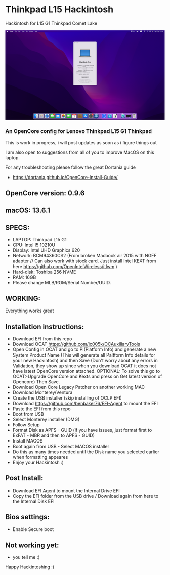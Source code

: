 # Thinkpad L15 Hackintosh
Hackintosh for L15 G1 Thinkpad Comet Lake

![image](https://github.com/kefrulz/Thinkpad-L15-Hackintosh/blob/03a9c5608330700fa99e760cb3617074f0b84706/Screenshot%202023-12-02%20at%2014.49.38.png)


### An OpenCore config for Lenovo Thinkpad L15 G1 Thinkpad ###
This is work in progress, i will post updates as soon as i figure things out

I am also open to suggestions from all of you to improve MacOS on this laptop.

For any troubleshooting please follow the great Dortania guide
* https://dortania.github.io/OpenCore-Install-Guide/

## OpenCore version: 0.9.6 ##

## macOS: 13.6.1 ##

## SPECS: ##
* LAPTOP: Thinkpad L15 G1
* CPU: Intel I5 10210U
* Display: Intel UHD Graphics 620
* Network: BCM94360CS2 (From broken Macbook air 2015 with NGFF adapter // Can also work with stock card. Just install Intel KEXT from here https://github.com/OpenIntelWireless/itlwm )
* Hard-disk: Toshiba 256 NVME
* RAM: 16GB
* Please change MLB/ROM/Serial Number/UUID.

## WORKING: ##
Everything works great

## Installation instructions: ##
* Download EFI from this repo
* Download OCAT https://github.com/ic005k/OCAuxiliaryTools
* Open Config in OCAT and go to PI(Platform Info) and generate a new System Product Name (This will generate all Paltform Info details for your new Hackintosh) and then Save (Don't worry about any errors in Validation, they show up since when you download OCAT it does not have latest OpenCore version attached. OPTIONAL: To solve this go to OCAT>Upgrade OpenCore and Kexts and press on Get latest version of Opencore) Then Save.
* Download Open Core Legacy Patcher on another working MAC
* Download Monterey/Ventura
* Create the USB installer (skip installing of OCLP EFI)
* Download https://github.com/benbaker76/EFI-Agent to mount the EFI
* Paste the EFI from this repo
* Boot from USB
* Select Monterey installer (DMG)
* Follow Setup
* Format Disk as APFS - GUID (if you have issues, just format first to ExFAT - MBR and then to APFS - GUID)
* Install MACOS
* Boot again from USB - Select MACOS installer
* Do this as many times needed until the Disk name you selected earlier when formatting appeares
* Enjoy your Hackintosh :)

## Post Install: ##
* Download EFI Agent to mount the Internal Drive EFI
* Copy the EFI folder from the USB drive / Download again from here to the Internal Disk EFI


## Bios settings: ##
* Enable Secure boot


## Not working yet: ##
* you tell me :)

Happy Hackintoshing :)
